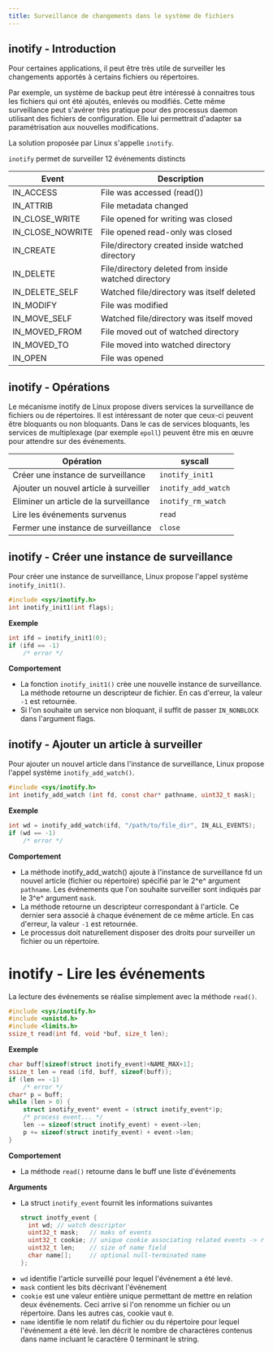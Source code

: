 ```yaml
---
title: Surveillance de changements dans le système de fichiers
---
```


## inotify - Introduction

Pour certaines applications, il peut être très utile de surveiller les
changements apportés à certains fichiers ou répertoires.

Par exemple, un système de backup peut être intéressé à connaitres tous les
fichiers qui ont été ajoutés, enlevés ou modifiés. Cette même surveillance
peut s'avérer très pratique pour des processus daemon utilisant des fichiers
de configuration. Elle lui permettrait d'adapter sa paramétrisation aux
nouvelles modifications.

La solution proposée par Linux s'appelle `inotify`.

`inotify` permet de surveiller 12 événements distincts

| Event            | Description                                          |
| ---------------- | ---------------------------------------------------- |
| IN_ACCESS        | File was accessed (read())                           |
| IN_ATTRIB        | File metadata changed                                |
| IN_CLOSE_WRITE   | File opened for writing was closed                   |
| IN_CLOSE_NOWRITE | File opened read-only was closed                     |
| IN_CREATE        | File/directory created inside watched directory      |
| IN_DELETE        | File/directory deleted from inside watched directory |
| IN_DELETE_SELF   | Watched file/directory was itself deleted            |
| IN_MODIFY        | File was modified                                    |
| IN_MOVE_SELF     | Watched file/directory was itself moved              |
| IN_MOVED_FROM    | File moved out of watched directory                  |
| IN_MOVED_TO      | File moved into watched directory                    |
| IN_OPEN          | File was opened                                      |

## inotify - Opérations

Le mécanisme inotify de Linux propose divers services la surveillance de
fichiers ou de répertoires. Il est intéressant de noter que ceux-ci peuvent être
bloquants ou non bloquants. Dans le cas de services bloquants, les services
de multiplexage (par exemple `epoll`) peuvent être mis en œuvre pour attendre sur
des événements.

| Opération                              | syscall             |
| -------------------------------------- | ------------------- |
| Créer une instance de surveillance     | `inotify_init1`     |
| Ajouter un nouvel article à surveiller | `inotify_add_watch` |
| Eliminer un article de la surveillance | `inotify_rm_watch`  |
| Lire les événements survenus           | `read`              |
| Fermer une instance de surveillance    | `close`             |

## inotify - Créer une instance de surveillance

Pour créer une instance de surveillance, Linux propose l'appel système
`inotify_init1()`.

```c
#include <sys/inotify.h>
int inotify_init1(int flags);
```

**Exemple**

```c
int ifd = inotify_init1(0);
if (ifd == -1)
    /* error */
```

**Comportement**

- La fonction `inotify_init1()` crèe une nouvelle instance de surveillance. La
  méthode retourne un descripteur de fichier. En cas d'erreur, la valeur `-1` est
  retournée.
- Si l'on souhaite un service non bloquant, il suffit de passer `IN_NONBLOCK` dans
  l'argument flags.

## inotify - Ajouter un article à surveiller

Pour ajouter un nouvel article dans l'instance de surveillance, Linux propose
l'appel système `inotify_add_watch()`.

```c
#include <sys/inotify.h>
int inotify_add_watch (int fd, const char* pathname, uint32_t mask);
```

**Exemple**

```c
int wd = inotify_add_watch(ifd, "/path/to/file_dir", IN_ALL_EVENTS);
if (wd == -1)
    /* error */
```

**Comportement**

- La méthode inotify_add_watch() ajoute à l'instance de surveillance fd un
  nouvel article (fichier ou répertoire) spécifié par le 2^e^ argument `pathname`. Les
  événements que l'on souhaite surveiller sont indiqués par le 3^e^ argument `mask`.
- La méthode retourne un descripteur correspondant à l'article. Ce dernier sera
  associé à chaque événement de ce même article. En cas d'erreur, la valeur `-1`
  est retournée.
- Le processus doit naturellement disposer des droits pour surveiller un fichier ou
  un répertoire.

# inotify - Lire les événements

La lecture des événements se réalise simplement avec la méthode `read()`.

```c
#include <sys/inotify.h>
#include <unistd.h>
#include <limits.h>
ssize_t read(int fd, void *buf, size_t len);
```

**Exemple**

```c
char buff[sizeof(struct inotify_event)+NAME_MAX+1];
ssize_t len = read (ifd, buff, sizeof(buff));
if (len == -1)
    /* error */
char* p = buff;
while (len > 0) {
    struct inotify_event* event = (struct inotify_event*)p;
    /* process event... */
    len -= sizeof(struct inotify_event) + event->len;
    p += sizeof(struct inotify_event) + event->len;
}
```

**Comportement**

- La méthode `read()` retourne dans le buff une liste d'événements

**Arguments**

- La struct `inotify_event` fournit les informations suivantes
  ```c
  struct inotfy_event {
    int wd; // watch descriptor
    uint32_t mask;   // maks of events
    uint32_t cookie; // unique cookie associating related events -> rename(2)
    uint32_t len;    // size of name field
    char name[];     // optional null-terminated name
  };
  ```
- `wd` identifie l'article surveillé pour lequel l'événement a été levé.
- `mask` contient les bits décrivant l'événement
- `cookie` est une valeur entière unique permettant de mettre en relation deux
  événements. Ceci arrive si l'on renomme un fichier ou un répertoire. Dans les
  autres cas, cookie vaut `0`.
- `name` identifie le nom relatif du fichier ou du répertoire pour lequel l'événement
  a été levé. len décrit le nombre de charactères contenus dans name incluant le
  caractère 0 terminant le string.
